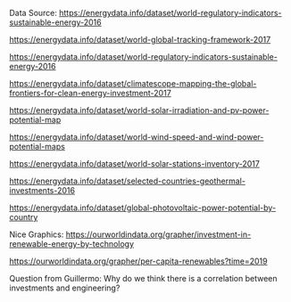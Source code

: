 Data Source:
https://energydata.info/dataset/world-regulatory-indicators-sustainable-energy-2016

https://energydata.info/dataset/world-global-tracking-framework-2017

https://energydata.info/dataset/world-regulatory-indicators-sustainable-energy-2016

https://energydata.info/dataset/climatescope-mapping-the-global-frontiers-for-clean-energy-investment-2017

https://energydata.info/dataset/world-solar-irradiation-and-pv-power-potential-map

https://energydata.info/dataset/world-wind-speed-and-wind-power-potential-maps

https://energydata.info/dataset/world-solar-stations-inventory-2017

https://energydata.info/dataset/selected-countries-geothermal-investments-2016

https://energydata.info/dataset/global-photovoltaic-power-potential-by-country


Nice Graphics:
https://ourworldindata.org/grapher/investment-in-renewable-energy-by-technology

https://ourworldindata.org/grapher/per-capita-renewables?time=2019

Question from Guillermo:
Why do we think there is a correlation between investments and engineering?